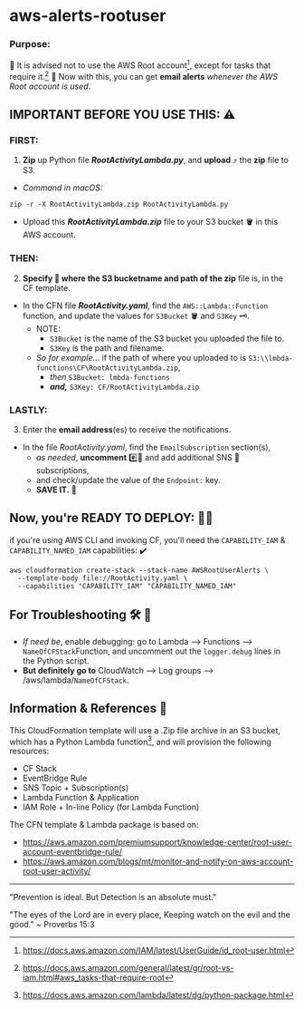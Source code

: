 # aws-alerts-rootuser

### Purpose:
🛑 It is advised not to use the AWS Root account[^1], except for tasks that require it.[^2]
👮  Now with this, you can get **email alerts** *whenever the AWS Root account is used*.


## **IMPORTANT BEFORE YOU USE THIS**:  ⚠️
  
  ### FIRST: 
1. **Zip** up Python file __*RootActivityLambda.py*__, and **upload** ⤴️ the **zip** file to S3.
  - *Command in macOS:*  
  ```
  zip -r -X RootActivityLambda.zip RootActivityLambda.py
  ```
  - Upload this __*RootActivityLambda.zip*__ file to your S3 bucket 🪣 in this AWS account. 
  
  
  ### THEN: 
2. **Specify 👀 where the S3 bucketname and path of the zip** file is, in the CF template.
  - In the CFN file __*RootActivity.yaml*__, find the `AWS::Lambda::Function` function, and update the values for `S3Bucket` 🪣 and `S3Key` 🗝️.
    - NOTE: 
      - `S3Bucket` is the name of the S3 bucket you uploaded the file to. 
      - `S3Key` is the path and filename. 
    - _So for example_... if the path of where you uploaded to is `S3:\\lmbda-functions\CF\RootActivityLambda.zip`, 
      - _then_ `S3Bucket: lmbda-functions` 
      - **_and,_** `S3Key: CF/RootActivityLambda.zip`
  
  ### LASTLY: 
3. Enter the **email address**(es) to receive the notifications. 
  - In the file *RootActivity.yaml*, find the `EmailSubscription` section(s), 
    - _as needed_, **uncomment** #️⃣👀 and add additional SNS 📨 subscriptions, 
    - and check/update the value of the `Endpoint:` key.  
    - **SAVE IT.** 🏦


## Now, you're READY TO DEPLOY: 🦾🤓
  if you're using AWS CLI and invoking CF, 
  you'll need the `CAPABILITY_IAM` & `CAPABILITY_NAMED_IAM` capabilities: ✔️

```
aws cloudformation create-stack --stack-name AWSRootUserAlerts \
  --template-body file://RootActivity.yaml \
  --capabilities "CAPABILITY_IAM" "CAPABILITY_NAMED_IAM"
```
  
## For Troubleshooting  🛠️ 🧐

- *If need be*, enable debugging: go to Lambda --> Functions --> `NameOfCFStack`Function, and uncomment out the `logger.debug` lines in the Python script.
- **But definitely go to** CloudWatch --> Log groups --> /aws/lambda/`NameOfCFStack`.

## Information & References 📖
This CloudFormation template will use a .Zip file archive in an S3 bucket, which has a Python Lambda function[^3], 
and will provision the following resources:
  
- CF Stack
- EventBridge Rule
- SNS Topic + Subscription(s)
- Lambda Function & Application
- IAM Role + In-line Policy (for Lambda Function)
  
  
The CFN template & Lambda package is based on:
- https://aws.amazon.com/premiumsupport/knowledge-center/root-user-account-eventbridge-rule/
- https://aws.amazon.com/blogs/mt/monitor-and-notify-on-aws-account-root-user-activity/
  
  

------------------------------------------------------------

"Prevention is ideal. But Detection is an absolute must."

"The eyes of the Lord are in every place, 
  Keeping watch on the evil and the good."
  ~ Proverbs 15:3



[^1]: https://docs.aws.amazon.com/IAM/latest/UserGuide/id_root-user.html
[^2]: https://docs.aws.amazon.com/general/latest/gr/root-vs-iam.html#aws_tasks-that-require-root
[^3]: https://docs.aws.amazon.com/lambda/latest/dg/python-package.html
